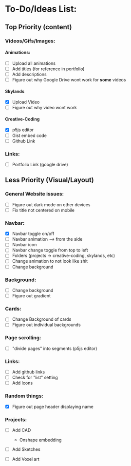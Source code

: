# To-Do/Ideas List:

## Top Priority (content)

### Videos/Gifs/Images:

#### Animations:
- [ ] Upload all animations
- [ ] Add titles (for reference in portfolio)
- [ ] Add descriptions
- [ ] Figure out why Google Drive wont work for **some** videos

#### Skylands
- [x] Upload Video
- [ ] Figure out why video wont work

#### Creative-Coding
- [x] p5js editor
- [ ] Gist embed code
- [ ] Github Link

### Links:
- [ ] Portfolio Link (google drive)

## Less Priority (Visual/Layout)

### General Website issues:
- [ ] Figure out dark mode on other devices
- [ ] Fix title not centered on mobile

### Navbar:
- [x] Navbar toggle on/off
- [ ] Navbar animation --> from the side
- [ ] Navbar icon
- [ ] Navbar change toggle from top to left
- [ ] Folders (projects -> creative-coding, skylands, etc)
- [ ] Change animation to not look like shit
- [ ] Change background

### Background:
- [ ] Change background
- [ ] Figure out gradient

### Cards:
- [ ] Change Background of cards
- [ ] Figure out individual backgrounds

### Page scrolling:
- [ ] "divide pages" into segments (p5js editor)

### Links:
- [ ] Add github links
- [ ] Check for "list" setting
- [ ] Add Icons

### Random things:
- [x] Figure out page header displaying name

### Projects:
- [ ] Add CAD
    - Onshape embedding
- [ ] Add Sketches
- [ ] Add Voxel art


